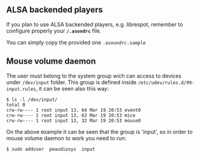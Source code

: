 ## ALSA backended players

If you plan to use ALSA backended players, e.g. librespot, remember to configure properly your **`/.asondrc`** file.

You can simply copy the provided one `.asoundrc.sample`



## Mouse volume daemon

The user must belong to the system group wich can access to devices under `/dev/input` folder. This group is defined inside `/etc/udev/rules.d/99-input.rules`, it can be seen also this way:

    $ ls -l /dev/input/
    total 0
    crw-rw---- 1 root input 13, 64 Mar 19 20:53 event0
    crw-rw---- 1 root input 13, 63 Mar 19 20:53 mice
    crw-rw---- 1 root input 13, 32 Mar 19 20:53 mouse0

On the above example it can be seen that the group is 'input', so in order to mouse volume daemon to work you need to run:

    $ sudo adduser  peaudiosys  input
  
